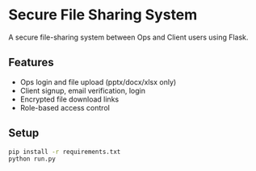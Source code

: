 # Secure File Sharing System

A secure file-sharing system between Ops and Client users using Flask.

## Features
- Ops login and file upload (pptx/docx/xlsx only)
- Client signup, email verification, login
- Encrypted file download links
- Role-based access control

## Setup

```bash
pip install -r requirements.txt
python run.py